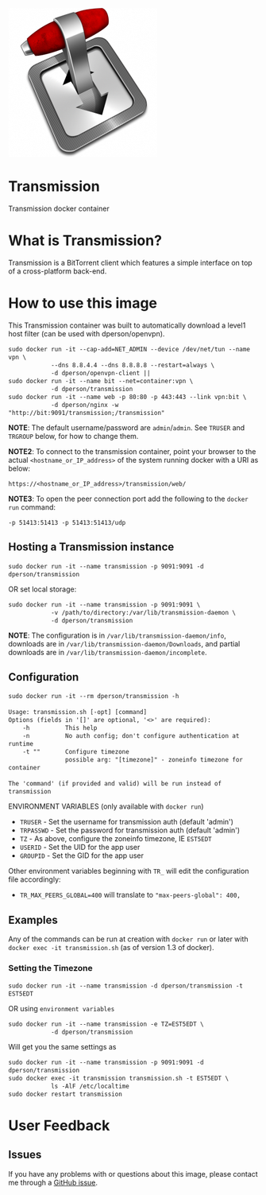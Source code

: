 [![logo](https://raw.githubusercontent.com/dperson/transmission/master/logo.png)](https://www.transmissionbt.com/)

# Transmission

Transmission docker container

# What is Transmission?

Transmission is a BitTorrent client which features a simple interface on top of
a cross-platform back-end.

# How to use this image

This Transmission container was built to automatically download a level1 host
filter (can be used with dperson/openvpn).

    sudo docker run -it --cap-add=NET_ADMIN --device /dev/net/tun --name vpn \
                --dns 8.8.4.4 --dns 8.8.8.8 --restart=always \
                -d dperson/openvpn-client ||
    sudo docker run -it --name bit --net=container:vpn \
                -d dperson/transmission
    sudo docker run -it --name web -p 80:80 -p 443:443 --link vpn:bit \
                -d dperson/nginx -w "http://bit:9091/transmission;/transmission"

**NOTE**: The default username/password are `admin`/`admin`. See `TRUSER` and
`TRGROUP` below, for how to change them.

**NOTE2**: To connect to the transmission container, point your browser to the
actual `<hostname_or_IP_address>` of the system running docker with a URI as
below:

    https://<hostname_or_IP_address>/transmission/web/

**NOTE3**: To open the peer connection port add the following to the
`docker run` command:

    -p 51413:51413 -p 51413:51413/udp

## Hosting a Transmission instance

    sudo docker run -it --name transmission -p 9091:9091 -d dperson/transmission

OR set local storage:

    sudo docker run -it --name transmission -p 9091:9091 \
                -v /path/to/directory:/var/lib/transmission-daemon \
                -d dperson/transmission

**NOTE**: The configuration is in `/var/lib/transmission-daemon/info`, downloads
are in `/var/lib/transmission-daemon/Downloads`, and partial downloads are in
`/var/lib/transmission-daemon/incomplete`.

## Configuration

    sudo docker run -it --rm dperson/transmission -h

    Usage: transmission.sh [-opt] [command]
    Options (fields in '[]' are optional, '<>' are required):
        -h          This help
        -n          No auth config; don't configure authentication at runtime
        -t ""       Configure timezone
                    possible arg: "[timezone]" - zoneinfo timezone for container

    The 'command' (if provided and valid) will be run instead of transmission

ENVIRONMENT VARIABLES (only available with `docker run`)

 * `TRUSER` - Set the username for transmission auth (default 'admin')
 * `TRPASSWD` - Set the password for transmission auth (default 'admin')
 * `TZ` - As above, configure the zoneinfo timezone, IE `EST5EDT`
 * `USERID` - Set the UID for the app user
 * `GROUPID` - Set the GID for the app user

Other environment variables beginning with `TR_` will edit the configuration
file accordingly:

 * `TR_MAX_PEERS_GLOBAL=400` will translate to `"max-peers-global": 400,`

## Examples

Any of the commands can be run at creation with `docker run` or later with
`docker exec -it transmission.sh` (as of version 1.3 of docker).

### Setting the Timezone

    sudo docker run -it --name transmission -d dperson/transmission -t EST5EDT

OR using `environment variables`

    sudo docker run -it --name transmission -e TZ=EST5EDT \
                -d dperson/transmission

Will get you the same settings as

    sudo docker run -it --name transmission -p 9091:9091 -d dperson/transmission
    sudo docker exec -it transmission transmission.sh -t EST5EDT \
                ls -AlF /etc/localtime
    sudo docker restart transmission

# User Feedback

## Issues

If you have any problems with or questions about this image, please contact me
through a [GitHub issue](https://github.com/dperson/transmission/issues).
